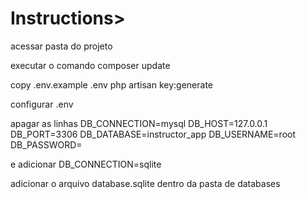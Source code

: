 <h1>Instructions></h1> 
<p>acessar pasta do projeto</p>
<p>executar o comando composer update</p>
copy .env.example .env
php artisan key:generate

configurar .env

apagar as linhas
DB_CONNECTION=mysql
DB_HOST=127.0.0.1
DB_PORT=3306
DB_DATABASE=instructor_app
DB_USERNAME=root
DB_PASSWORD=

e adicionar
DB_CONNECTION=sqlite

adicionar o arquivo 
database.sqlite
dentro da pasta de databases